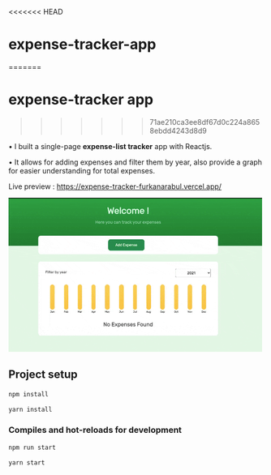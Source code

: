 <<<<<<< HEAD
# expense-tracker-app
=======
# expense-tracker app
>>>>>>> 71ae210ca3ee8df67d0c224a8658ebdd4243d8d9

• I built a single-page **expense-list tracker** app with Reactjs.

• It allows for adding expenses and filter them by year, also provide a graph for easier understanding for total expenses.

Live preview : https://expense-tracker-furkanarabul.vercel.app/

![](recording.gif)

## Project setup

```
npm install
```

```
yarn install
```

### Compiles and hot-reloads for development

```
npm run start
```

```
yarn start
```
